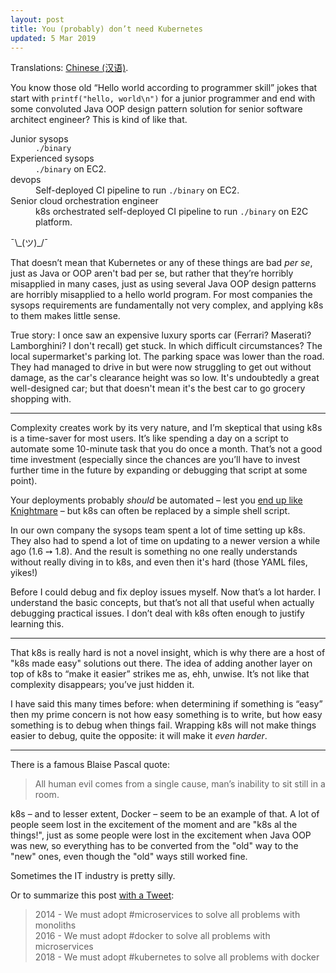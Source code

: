 ```yaml
---
layout: post
title: You (probably) don’t need Kubernetes
updated: 5 Mar 2019
---
```


<div class="hatnote">Translations:
<a href="https://linux.cn/article-10469-1.html">Chinese (汉语)</a>.
</div>

You know those old “Hello world according to programmer skill” jokes that start
with `printf("hello, world\n")` for a junior programmer and end with some
convoluted Java OOP design pattern solution for senior software architect
engineer? This is kind of like that.

<dl>
<dt>Junior sysops</dt>
<dd><code>./binary</code></dd>

<dt>Experienced sysops</dt>
<dd><code>./binary</code> on EC2.</dd>

<dt>devops</dt>
<dd>Self-deployed CI pipeline to run <code>./binary</code> on EC2.</dd>

<dt>Senior cloud orchestration engineer</dt>
<dd>k8s orchestrated self-deployed CI pipeline to run <code>./binary</code> on E2C platform.</dd>
</dl>

¯\\\_(ツ)\_/¯

That doesn’t mean that Kubernetes or any of these things are bad *per se*, just
as Java or OOP aren't bad per se, but rather that they’re horribly misapplied in
many cases, just as using several Java OOP design patterns are horribly
misapplied to a hello world program. For most companies the sysops requirements
are fundamentally not very complex, and applying k8s to them makes little sense.

True story: I once saw an expensive luxury sports car (Ferrari? Maserati?
Lamborghini? I don't recall) get stuck. In which difficult circumstances? The
local supermarket's parking lot. The parking space was lower than the road. They
had managed to drive in but were now struggling to get out without damage, as
the car's clearance height was so low.
It's undoubtedly a great well-designed car; but that doesn't mean it's the best
car to go grocery shopping with.

---

Complexity creates work by its very nature, and I’m skeptical that using k8s is
a time-saver for most users. It’s like spending a day on a script to automate
some 10-minute task that you do once a month. That’s not a good time investment
(especially since the chances are you’ll have to invest further time in the
future by expanding or debugging that script at some point).

Your deployments probably *should* be automated – lest you [end up like
Knightmare](https://dougseven.com/2014/04/17/knightmare-a-devops-cautionary-tale/)
– but k8s can often be replaced by a simple shell script.

In our own company the sysops team spent a lot of time setting up k8s. They also
had to spend a lot of time on updating to a newer version a while ago (1.6 ➙
1.8). And the result is something no one really understands without really
diving in to k8s, and even then it's hard (those YAML files, yikes!)

Before I could debug and fix deploy issues myself. Now that’s a lot harder. I
understand the basic concepts, but that’s not all that useful when actually
debugging practical issues. I don’t deal with k8s often enough to justify
learning this.

---

That k8s is really hard is not a novel insight, which is why there are a host of
"k8s made easy" solutions out there. The idea of adding another layer on top of
k8s to “make it easier” strikes me as, ehh, unwise. It’s not like that
complexity disappears; you’ve just hidden it.

I have said this many times before: when determining if something is “easy” then
my prime concern is not how easy something is to write, but how easy something
is to debug when things fail. Wrapping k8s will not make things easier to debug,
quite the opposite: it will make it *even harder*.

---

There is a famous Blaise Pascal quote:

> All human evil comes from a single cause, man’s inability to sit still in a
> room.

k8s – and to lesser extent, Docker – seem to be an example of that. A lot of
people seem lost in the excitement of the moment and are "k8s al the things!",
just as some people were lost in the excitement when Java OOP was new, so
everything has to be converted from the "old" way to the "new" ones, even though
the "old" ways still worked fine.

Sometimes the IT industry is pretty silly.

Or to summarize this post [with a Tweet](https://twitter.com/sahrizv/status/1018184792611827712):

> 2014 - We must adopt #microservices to solve all problems with monoliths<br>
> 2016 - We must adopt #docker to solve all problems with microservices<br>
> 2018 - We must adopt #kubernetes to solve all problems with docker<br>
